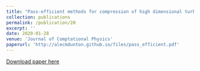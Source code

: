 ```yaml
---
title: "Pass-efficient methods for compression of high dimensional turbulent flow data"
collection: publications
permalink: /publication/20
excerpt: ''
date: 2020-01-28
venue: 'Journal of Comptational Physics'
paperurl: 'http://alecmdunton.github.io/files/pass_efficient.pdf'
---
```



[Download paper here](http://alecmdunton.github.io/files/pass_efficient.pdf)
